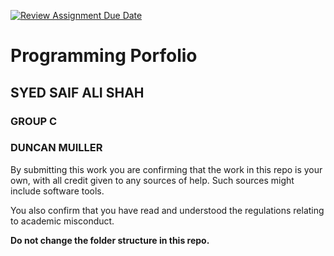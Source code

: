 [![Review Assignment Due Date](https://classroom.github.com/assets/deadline-readme-button-24ddc0f5d75046c5622901739e7c5dd533143b0c8e959d652212380cedb1ea36.svg)](https://classroom.github.com/a/w-bQaFaO)
# Programming Porfolio

## SYED SAIF ALI SHAH

### GROUP C
### DUNCAN MUILLER

By submitting this work you are confirming that the work in this repo is your own, with all credit given to any sources of help. Such sources might include software tools.

You also confirm that you have read and understood the regulations relating to academic misconduct.

**Do not change the folder structure in this repo.** 
